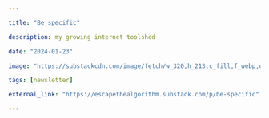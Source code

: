 ```yaml
---

title: "Be specific"

description: my growing internet toolshed

date: "2024-01-23"

image: "https://substackcdn.com/image/fetch/w_320,h_213,c_fill,f_webp,q_auto:good,fl_progressive:steep,g_center/https%3A%2F%2Fsubstack-post-media.s3.amazonaws.com%2Fpublic%2Fimages%2Fe4a344b4-60f0-4883-969f-654a5d366261_2962x2170.png"

tags: [newsletter]

external_link: "https://escapethealgorithm.substack.com/p/be-specific"

---
```

